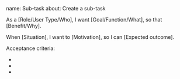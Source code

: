 name: Sub-task
about: Create a sub-task

As a [Role/User Type/Who], I want [Goal/Function/What], so that [Benefit/Why].

When [Situation], I want to [Motivation], so I can [Expected outcome].

Acceptance criteria:

-
-
-
